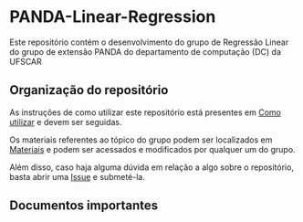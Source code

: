 # PANDA-Linear-Regression
Este repositório contém o desenvolvimento do grupo de Regressão Linear do grupo de extensão PANDA do departamento de computação (DC) da UFSCAR


## Organização do repositório

As instruções de como utilizar este repositório está presentes em [Como utilizar](https://github.com/PANDA-UFSCar/Linear-Regression/blob/main/ComoUsar.md) e devem ser seguidas.

Os materiais referentes ao tópico do grupo podem ser localizados em [Materiais](https://github.com/PANDA-UFSCar/Linear-Regression/issues/1) e podem ser acessados e modificados por qualquer um do grupo.

Além disso, caso haja alguma dúvida em relação a algo sobre o repositório, basta abrir uma [Issue](https://github.com/PANDA-UFSCar/Linear-Regression/issues) e submeté-la.


## Documentos importantes
